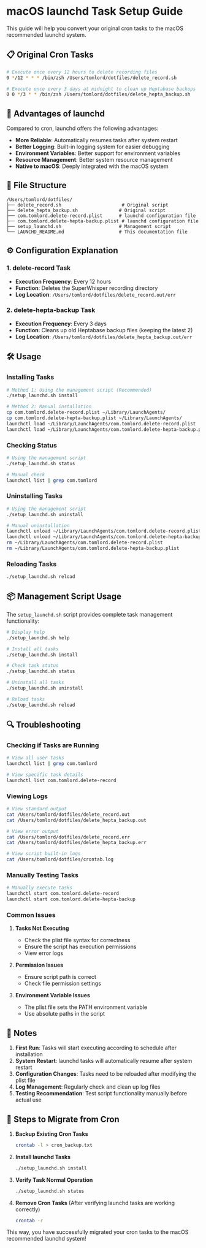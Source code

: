 # macOS launchd Task Setup Guide

This guide will help you convert your original cron tasks to the macOS recommended launchd system.

## 📋 Original Cron Tasks

```bash
# Execute once every 12 hours to delete recording files
0 */12 * * * /bin/zsh /Users/tomlord/dotfiles/delete_record.sh

# Execute once every 3 days at midnight to clean up Heptabase backups
0 0 */3 * * /bin/zsh /Users/tomlord/dotfiles/delete_hepta_backup.sh
```

## 🚀 Advantages of launchd

Compared to cron, launchd offers the following advantages:

- **More Reliable**: Automatically resumes tasks after system restart
- **Better Logging**: Built-in logging system for easier debugging
- **Environment Variables**: Better support for environment variables
- **Resource Management**: Better system resource management
- **Native to macOS**: Deeply integrated with the macOS system

## 📁 File Structure

```
/Users/tomlord/dotfiles/
├── delete_record.sh                      # Original script
├── delete_hepta_backup.sh               # Original script
├── com.tomlord.delete-record.plist      # launchd configuration file
├── com.tomlord.delete-hepta-backup.plist # launchd configuration file
├── setup_launchd.sh                     # Management script
└── LAUNCHD_README.md                    # This documentation file
```

## ⚙️ Configuration Explanation

### 1. delete-record Task
- **Execution Frequency**: Every 12 hours
- **Function**: Deletes the SuperWhisper recording directory
- **Log Location**: `/Users/tomlord/dotfiles/delete_record.out/err`

### 2. delete-hepta-backup Task
- **Execution Frequency**: Every 3 days
- **Function**: Cleans up old Heptabase backup files (keeping the latest 2)
- **Log Location**: `/Users/tomlord/dotfiles/delete_hepta_backup.out/err`

## 🛠️ Usage

### Installing Tasks

```bash
# Method 1: Using the management script (Recommended)
./setup_launchd.sh install

# Method 2: Manual installation
cp com.tomlord.delete-record.plist ~/Library/LaunchAgents/
cp com.tomlord.delete-hepta-backup.plist ~/Library/LaunchAgents/
launchctl load ~/Library/LaunchAgents/com.tomlord.delete-record.plist
launchctl load ~/Library/LaunchAgents/com.tomlord.delete-hepta-backup.plist
```

### Checking Status

```bash
# Using the management script
./setup_launchd.sh status

# Manual check
launchctl list | grep com.tomlord
```

### Uninstalling Tasks

```bash
# Using the management script
./setup_launchd.sh uninstall

# Manual uninstallation
launchctl unload ~/Library/LaunchAgents/com.tomlord.delete-record.plist
launchctl unload ~/Library/LaunchAgents/com.tomlord.delete-hepta-backup.plist
rm ~/Library/LaunchAgents/com.tomlord.delete-record.plist
rm ~/Library/LaunchAgents/com.tomlord.delete-hepta-backup.plist
```

### Reloading Tasks

```bash
./setup_launchd.sh reload
```

## 📦 Management Script Usage

The `setup_launchd.sh` script provides complete task management functionality:

```bash
# Display help
./setup_launchd.sh help

# Install all tasks
./setup_launchd.sh install

# Check task status
./setup_launchd.sh status

# Uninstall all tasks
./setup_launchd.sh uninstall

# Reload tasks
./setup_launchd.sh reload
```

## 🔍 Troubleshooting

### Checking if Tasks are Running

```bash
# View all user tasks
launchctl list | grep com.tomlord

# View specific task details
launchctl list com.tomlord.delete-record
```

### Viewing Logs

```bash
# View standard output
cat /Users/tomlord/dotfiles/delete_record.out
cat /Users/tomlord/dotfiles/delete_hepta_backup.out

# View error output
cat /Users/tomlord/dotfiles/delete_record.err
cat /Users/tomlord/dotfiles/delete_hepta_backup.err

# View script built-in logs
cat /Users/tomlord/dotfiles/crontab.log
```

### Manually Testing Tasks

```bash
# Manually execute tasks
launchctl start com.tomlord.delete-record
launchctl start com.tomlord.delete-hepta-backup
```

### Common Issues

1. **Tasks Not Executing**
   - Check the plist file syntax for correctness
   - Ensure the script has execution permissions
   - View error logs

2. **Permission Issues**
   - Ensure script path is correct
   - Check file permission settings

3. **Environment Variable Issues**
   - The plist file sets the PATH environment variable
   - Use absolute paths in the script

## 📝 Notes

1. **First Run**: Tasks will start executing according to schedule after installation
2. **System Restart**: launchd tasks will automatically resume after system restart
3. **Configuration Changes**: Tasks need to be reloaded after modifying the plist file
4. **Log Management**: Regularly check and clean up log files
5. **Testing Recommendation**: Test script functionality manually before actual use

## 🔄 Steps to Migrate from Cron

1. **Backup Existing Cron Tasks**
   ```bash
   crontab -l > cron_backup.txt
   ```

2. **Install launchd Tasks**
   ```bash
   ./setup_launchd.sh install
   ```

3. **Verify Task Normal Operation**
   ```bash
   ./setup_launchd.sh status
   ```

4. **Remove Cron Tasks** (After verifying launchd tasks are working correctly)
   ```bash
   crontab -r
   ```

This way, you have successfully migrated your cron tasks to the macOS recommended launchd system! 